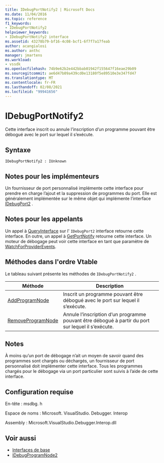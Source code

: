 ```yaml
---
title: IDebugPortNotify2 | Microsoft Docs
ms.date: 11/04/2016
ms.topic: reference
f1_keywords:
- IDebugPortNotify2
helpviewer_keywords:
- IDebugPortNotify2 interface
ms.assetid: 43278b79-bf16-4c08-bcf1-6f7f7a17feab
author: acangialosi
ms.author: anthc
manager: jmartens
ms.workload:
- vssdk
ms.openlocfilehash: 74b9e62b2e442bbab01942f155647f16eae29b09
ms.sourcegitcommit: ae6d47b09a439cd0e13180f5e89510e3e347fd47
ms.translationtype: MT
ms.contentlocale: fr-FR
ms.lasthandoff: 02/08/2021
ms.locfileid: "99941656"
---
```

# <a name="idebugportnotify2"></a>IDebugPortNotify2
Cette interface inscrit ou annule l’inscription d’un programme pouvant être débogué avec le port sur lequel il s’exécute.

## <a name="syntax"></a>Syntaxe

```
IDebugPortNotify2 : IUnknown
```

## <a name="notes-for-implementers"></a>Notes pour les implémenteurs
 Un fournisseur de port personnalisé implémente cette interface pour prendre en charge l’ajout et la suppression de programmes du port. Elle est généralement implémentée sur le même objet qui implémente l’interface [IDebugPort2](../../../extensibility/debugger/reference/idebugport2.md) .

## <a name="notes-for-callers"></a>Notes pour les appelants
 Un appel à [QueryInterface](/cpp/atl/queryinterface) sur l' `IDebugPort2` interface retourne cette interface. En outre, un appel à [GetPortNotify](../../../extensibility/debugger/reference/idebugdefaultport2-getportnotify.md) retourne cette interface. Un moteur de débogage peut voir cette interface en tant que paramètre de [WatchForProviderEvents](../../../extensibility/debugger/reference/idebugprogramprovider2-watchforproviderevents.md).

## <a name="methods-in-vtable-order"></a>Méthodes dans l'ordre Vtable
 Le tableau suivant présente les méthodes de `IDebugPortNotify2` .

|Méthode|Description|
|------------|-----------------|
|[AddProgramNode](../../../extensibility/debugger/reference/idebugportnotify2-addprogramnode.md)|Inscrit un programme pouvant être débogué avec le port sur lequel il s’exécute.|
|[RemoveProgramNode](../../../extensibility/debugger/reference/idebugportnotify2-removeprogramnode.md)|Annule l’inscription d’un programme pouvant être débogué à partir du port sur lequel il s’exécute.|

## <a name="remarks"></a>Notes
 À moins qu’un port de débogage n’ait un moyen de savoir quand des programmes sont chargés ou déchargés, un fournisseur de port personnalisé doit implémenter cette interface. Tous les programmes chargés pour le débogage via un port particulier sont suivis à l’aide de cette interface.

## <a name="requirements"></a>Configuration requise
 En-tête : msdbg. h

 Espace de noms : Microsoft. VisualStudio. Debugger. Interop

 Assembly : Microsoft.VisualStudio.Debugger.Interop.dll

## <a name="see-also"></a>Voir aussi
- [Interfaces de base](../../../extensibility/debugger/reference/core-interfaces.md)
- [IDebugProgramNode2](../../../extensibility/debugger/reference/idebugprogramnode2.md)
